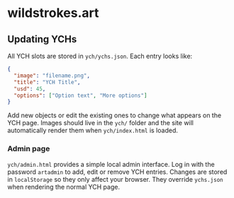 # wildstrokes.art

## Updating YCHs

All YCH slots are stored in `ych/ychs.json`. Each entry looks like:

```json
{
  "image": "filename.png",
  "title": "YCH Title",
  "usd": 45,
  "options": ["Option text", "More options"]
}
```

Add new objects or edit the existing ones to change what appears on the YCH page.
Images should live in the `ych/` folder and the site will automatically render
them when `ych/index.html` is loaded.

### Admin page

`ych/admin.html` provides a simple local admin interface. Log in with the
password `artadmin` to add, edit or remove YCH entries. Changes are stored in
`localStorage` so they only affect your browser. They override `ychs.json` when
rendering the normal YCH page.
